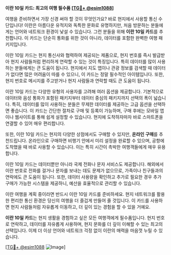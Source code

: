 **이란 10일 카드: 최고의 여행 필수품 [[TG💪+ @esim1088](https://t.me/s/esim1088)]**

여행을 준비하면서 가장 신경 써야 할 것이 무엇인가요? 바로 현지에서 사용할 통신 수단입니다! 이란은 아름다운 유적지와 독특한 문화로 유명하지만, 처음 방문하는 분들에게는 언어와 네트워크 환경이 낯설 수 있습니다. 그런 분들을 위해 **이란 10일 카드**를 추천합니다. 이 카드는 단순히 통화를 위한 것이 아니라, 데이터를 포함한 완벽한 여행 패키지입니다.

이란 10일 카드는 현지 통신사와 협력하여 제공되는 제품으로, 현지 번호를 즉시 발급받아 현지 사람들처럼 편리하게 연락할 수 있는 것이 특징입니다. 특히 데이터를 많이 사용하는 분들에게는 큰 도움이 됩니다. 현지에서 지도 앱이나 관광 정보를 검색할 때 데이터가 없다면 많은 어려움이 따를 수 있으니, 이 카드는 정말 필수적인 아이템입니다. 또한, 현지 번호로 메시지를 주고받거나 현지 사람들과 연락할 때도 큰 도움이 됩니다.

이란 10일 카드는 다양한 유형의 사용자를 고려해 여러 옵션을 제공합니다. 기본적으로 데이터와 음성 통화가 포함된 패키지부터 데이터 중심의 패키지까지 선택의 폭이 넓습니다. 특히, 데이터를 많이 사용하는 분들은 무제한 데이터를 제공하는 고급 옵션을 선택하면 좋습니다. 이 카드는 간단한 절차로 구매 및 등록이 가능하며, 구매 후에는 모바일 앱이나 웹사이트를 통해 쉽게 설정할 수 있습니다. 현지에 도착하자마자 바로 스마트폰을 연결할 수 있어 매우 편리합니다.

또한, 이란 10일 카드는 현지의 다양한 상점에서도 구매할 수 있지만, **온라인 구매**를 추천드립니다. 온라인으로 구매하면 비행기 안에서 미리 설정을 완료할 수 있으며, 공항에 도착했을 때 바로 사용할 수 있습니다. 이는 특히 시간이 촉박한 여행객들에게 매우 유용합니다.

이란 10일 카드는 데이터뿐만 아니라 국제 전화나 문자 서비스도 제공합니다. 해외에서 이란 번호로 전화를 걸거나 문자를 보내는 데도 문제가 없으므로, 가족이나 친구들과의 연락에도 큰 도움이 됩니다. 또한, 데이터 사용량을 확인하고 추가로 필요한 경우 추가 구매가 가능한 시스템을 제공하니, 예산을 효율적으로 관리할 수 있습니다.

이란 여행을 계획 중이라면 반드시 이란 10일 카드를 준비하세요. 현지 네트워크를 활용한 편리한 통신 환경은 당신의 여행을 더 즐겁게 만들어 줄 것입니다. 이 카드를 사용하면 현지 사람들처럼 자유롭게 이동하고, 더 깊이 있는 경험을 할 수 있을 거예요.

**이란 10일 카드**는 현지 생활을 경험하고 싶은 모든 여행객에게 필수품입니다. 현지 번호로 연락하고, 데이터를 자유롭게 사용하며, 현지 문화를 더 깊이 이해할 수 있는 최고의 선택입니다. 이제 더 이상 언어와 네트워크 걱정 없이 이란의 매력을 마음껏 누릴 수 있습니다.

[[TG💪+ @esim1088](https://t.me/s/esim1088) ![Image](https://i.postimg.cc/Y0z9fWf4/image.png)]